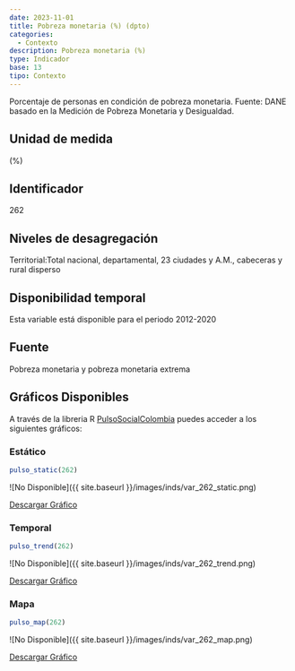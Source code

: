 ```yaml
---
date: 2023-11-01
title: Pobreza monetaria (%) (dpto)
categories:
  - Contexto
description: Pobreza monetaria (%)
type: Indicador
base: 13
tipo: Contexto
--- 
```


Porcentaje de personas en condición de pobreza monetaria.
Fuente: DANE basado en la Medición de Pobreza Monetaria y Desigualdad.

## Unidad de medida
(%)

## Identificador
262

## Niveles de desagregación
Territorial:Total nacional, departamental, 23 ciudades y A.M., cabeceras y rural disperso

## Disponibilidad temporal
Esta variable está disponible para el periodo 2012-2020

## Fuente
Pobreza monetaria y pobreza monetaria extrema

## Gráficos Disponibles

A través de la libreria R [PulsoSocialColombia](https://github.com/pulsosocialcolombia/PulsoSocialColombia) puedes acceder a los siguientes gráficos:

### Estático

``` R
pulso_static(262)
```

![No Disponible]({{ site.baseurl }}/images/inds/var_262_static.png)

<a href='{{ site.baseurl }}/images/inds/var_262_static.png'>Descargar Gráfico</a>

### Temporal

``` R
pulso_trend(262)
```

![No Disponible]({{ site.baseurl }}/images/inds/var_262_trend.png)

<a href='{{ site.baseurl }}/images/inds/var_262_trend.png'>Descargar Gráfico</a>

### Mapa

``` R
pulso_map(262)
```

![No Disponible]({{ site.baseurl }}/images/inds/var_262_map.png)

<a href='{{ site.baseurl }}/images/inds/var_262_map.png'>Descargar Gráfico</a>